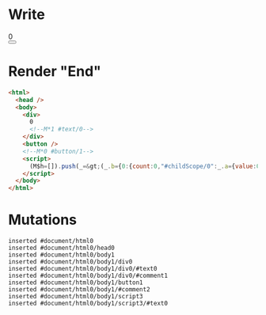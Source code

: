 # Write
  <div>0<!M*1 #text/0></div><button></button><!M*0 #button/1><script>(M$h=[]).push(_=>(_.b={0:{count:0,"#childScope/0":_.a={value:0,dummy:{}}},1:_.a}),[0,"packages/translator-tags/src/__tests__/fixtures/component-attrs-intersection/template.marko_0_count",])</script>


# Render "End"
```html
<html>
  <head />
  <body>
    <div>
      0
      <!--M*1 #text/0-->
    </div>
    <button />
    <!--M*0 #button/1-->
    <script>
      (M$h=[]).push(_=&gt;(_.b={0:{count:0,"#childScope/0":_.a={value:0,dummy:{}}},1:_.a}),[0,"packages/translator-tags/src/__tests__/fixtures/component-attrs-intersection/template.marko_0_count",])
    </script>
  </body>
</html>
```

# Mutations
```
inserted #document/html0
inserted #document/html0/head0
inserted #document/html0/body1
inserted #document/html0/body1/div0
inserted #document/html0/body1/div0/#text0
inserted #document/html0/body1/div0/#comment1
inserted #document/html0/body1/button1
inserted #document/html0/body1/#comment2
inserted #document/html0/body1/script3
inserted #document/html0/body1/script3/#text0
```